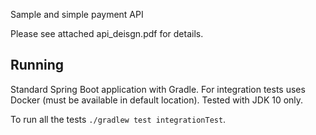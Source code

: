 Sample and simple payment API

Please see attached api_deisgn.pdf for details.

## Running
Standard Spring Boot application with Gradle.
For integration tests uses Docker (must be available in default location).
Tested with JDK 10 only.

To run all the tests `./gradlew test integrationTest`.
